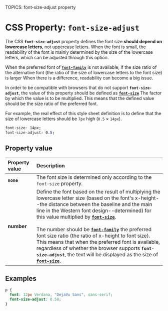 TOPICS: font-size-adjust property

# CSS Property: `font-size-adjust`

The CSS **`font-size-adjust`** property defines the font size **should depend on lowercase letters**,
not uppercase letters. When the font is small, the readability of the font is mainly determined by the
size of the lowercase letters, which can be adjusted through this option.

When the preferred font of [**`font-family`**](/en/webfrontend/font-family_property) is not available,
if the size ratio of the alternative font (the ratio of the size of lowercase letters to the font size)
is larger When there is a difference, readability can become a big issue.

In order to be compatible with browsers that do not support **`font-size-adjust`**, the value of this
property should be defined as [**`font-size`**](/en/webfrontend/font-size_property) The factor by
which the value is to be multiplied. This means that the defined value should be the size ratio of
the preferred font.

For example, the real effect of this style sheet definition is to define that the size of lowercase
letters should be `7px` high (`0.5` × `14px`).

```css
font-size: 14px;
font-size-adjust: 0.5;
```

## Property value

| Property value | Description |
| :--- | :--- |
| **`none`** | The font size is determined only according to the `font-size` property. |
| **number** | Define the font based on the result of multiplying the lowercase letter size (based on the font's x-height--the distance between the baseline and the main line in the Western font design--determined) for this value multiplied by [**`font-size`**](/en/webfrontend/font-family_property). <br><br>The number should be [**`font-family`**](/en/webfrontend/font-family_property) the preferred font size ratio (the ratio of x-height to font size). This means that when the preferred font is available, regardless of whether the browser supports **`font-size-adjust`**, the text will be displayed as the size of [**`font-size`**](/en/webfrontend/font-size_property). |

## Examples

```css
p {
  font: 12px Verdana, "DejaVu Sans", sans-serif;
  font-size-adjust: 0.58;
}
```
